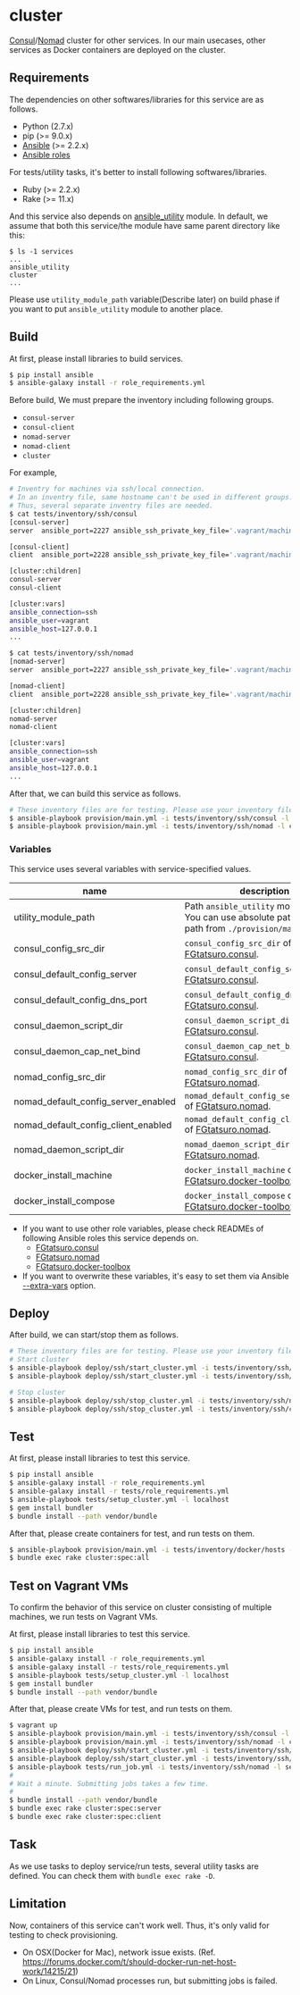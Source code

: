 cluster
=======

[Consul](https://www.consul.io/docs/)/[Nomad](https://www.nomadproject.io/docs/) cluster
for other services. In our main usecases, other services as Docker containers are deployed
on the cluster.

Requirements
------------

The dependencies on other softwares/libraries for this service are as follows.

- Python (2.7.x)
- pip (>= 9.0.x)
- [Ansible](http://docs.ansible.com/ansible/index.html) (>= 2.2.x)
- [Ansible roles](./role_requirements.yml)

For tests/utility tasks, it's better to install following softwares/libraries.

- Ruby (>= 2.2.x)
- Rake (>= 11.x)

And this service also depends on [ansible_utility](https://github.com/FGtatsuro/ansible_utility) module.
In default, we assume that both this service/the module have same parent directory like this:

```
$ ls -1 services
...
ansible_utility
cluster
...
```

Please use `utility_module_path` variable(Describe later) on build phase if you want to put `ansible_utility` module to another place.

Build
-----

At first, please install libraries to build services.

```bash
$ pip install ansible
$ ansible-galaxy install -r role_requirements.yml
```

Before build, We must prepare the inventory including following groups.

- `consul-server`
- `consul-client`
- `nomad-server`
- `nomad-client`
- `cluster`

For example,

```bash
# Inventry for machines via ssh/local connection.
# In an inventry file, same hostname can't be used in different groups.
# Thus, several separate inventry files are needed.
$ cat tests/inventory/ssh/consul
[consul-server]
server  ansible_port=2227 ansible_ssh_private_key_file='.vagrant/machines/server/virtualbox/private_key'

[consul-client]
client  ansible_port=2228 ansible_ssh_private_key_file='.vagrant/machines/client/virtualbox/private_key'

[cluster:children]
consul-server
consul-client

[cluster:vars]
ansible_connection=ssh
ansible_user=vagrant
ansible_host=127.0.0.1
...

$ cat tests/inventory/ssh/nomad
[nomad-server]
server  ansible_port=2227 ansible_ssh_private_key_file='.vagrant/machines/server/virtualbox/private_key'

[nomad-client]
client  ansible_port=2228 ansible_ssh_private_key_file='.vagrant/machines/client/virtualbox/private_key'

[cluster:children]
nomad-server
nomad-client

[cluster:vars]
ansible_connection=ssh
ansible_user=vagrant
ansible_host=127.0.0.1
...
```

After that, we can build this service as follows.

```bash
# These inventory files are for testing. Please use your inventory files.
$ ansible-playbook provision/main.yml -i tests/inventory/ssh/consul -l cluster
$ ansible-playbook provision/main.yml -i tests/inventory/ssh/nomad -l cluster
```

### Variables

This service uses several variables with service-specified values.

|name|description|default value|
|---|---|---|
|utility_module_path|Path `ansible_utility` module exists. You can use absolute path or relative path from `./provision/main.yml`.|../../ansible_utility|
|consul_config_src_dir|`consul_config_src_dir` of [FGtatsuro.consul](https://github.com/FGtatsuro/ansible-consul#common).|../resources/consul/consul.d/|
|consul_default_config_server|`consul_default_config_server` of [FGtatsuro.consul](https://github.com/FGtatsuro/ansible-consul#common).|true(only on `consul-server`)|
|consul_default_config_dns_port|`consul_default_config_dns_port` of [FGtatsuro.consul](https://github.com/FGtatsuro/ansible-consul#common).|53|
|consul_daemon_script_dir|`consul_daemon_script_dir` of [FGtatsuro.consul](https://github.com/FGtatsuro/ansible-consul#only-not-container).|/opt/consul|
|consul_daemon_cap_net_bind|`consul_daemon_cap_net_bind` of [FGtatsuro.consul](https://github.com/FGtatsuro/ansible-consul#only-linux).|true|
|nomad_config_src_dir|`nomad_config_src_dir` of [FGtatsuro.nomad](https://github.com/FGtatsuro/ansible-nomad#common).|../resources/nomad/nomad.d/|
|nomad_default_config_server_enabled|`nomad_default_config_server_enabled` of [FGtatsuro.nomad](https://github.com/FGtatsuro/ansible-nomad#common).|true(only on `nomad-server`)|
|nomad_default_config_client_enabled|`nomad_default_config_client_enabled` of [FGtatsuro.nomad](https://github.com/FGtatsuro/ansible-nomad#common).|true(only on `nomad-client`)|
|nomad_daemon_script_dir|`nomad_daemon_script_dir` of [FGtatsuro.nomad](https://github.com/FGtatsuro/ansible-nomad#only-not-container).|/opt/nomad|
|docker_install_machine|`docker_install_machine` of [FGtatsuro.docker-toolbox](https://github.com/FGtatsuro/ansible-docker-toolbox#only-linux).|no|
|docker_install_compose|`docker_install_compose` of [FGtatsuro.docker-toolbox](https://github.com/FGtatsuro/ansible-docker-toolbox#only-linux).|no|

- If you want to use other role variables, please check READMEs of following Ansible roles this service depends on.
  - [FGtatsuro.consul](https://github.com/FGtatsuro/ansible-consul)
  - [FGtatsuro.nomad](https://github.com/FGtatsuro/ansible-nomad)
  - [FGtatsuro.docker-toolbox](https://github.com/FGtatsuro/ansible-docker-toolbox)
- If you want to overwrite these variables, it's easy to set them via Ansible [--extra-vars](http://docs.ansible.com/ansible/playbooks_variables.html#passing-variables-on-the-command-line) option.

Deploy
------

After build, we can start/stop them as follows.

```bash
# These inventory files are for testing. Please use your inventory files.
# Start cluster
$ ansible-playbook deploy/ssh/start_cluster.yml -i tests/inventory/ssh/consul -l cluster
$ ansible-playbook deploy/ssh/start_cluster.yml -i tests/inventory/ssh/nomad -l cluster

# Stop cluster
$ ansible-playbook deploy/ssh/stop_cluster.yml -i tests/inventory/ssh/nomad -l cluster
$ ansible-playbook deploy/ssh/stop_cluster.yml -i tests/inventory/ssh/consul -l cluster
```

Test
----

At first, please install libraries to test this service.

```bash
$ pip install ansible
$ ansible-galaxy install -r role_requirements.yml
$ ansible-galaxy install -r tests/role_requirements.yml
$ ansible-playbook tests/setup_cluster.yml -l localhost
$ gem install bundler
$ bundle install --path vendor/bundle
```

After that, please create containers for test, and run tests on them.

```bash
$ ansible-playbook provision/main.yml -i tests/inventory/docker/hosts -l cluster
$ bundle exec rake cluster:spec:all
```

Test on Vagrant VMs
-------------------

To confirm the behavior of this service on cluster consisting of multiple machines, we run tests on Vagrant VMs.

At first, please install libraries to test this service.

```bash
$ pip install ansible
$ ansible-galaxy install -r role_requirements.yml
$ ansible-galaxy install -r tests/role_requirements.yml
$ ansible-playbook tests/setup_cluster.yml -l localhost
$ gem install bundler
$ bundle install --path vendor/bundle
```

After that, please create VMs for test, and run tests on them.

```bash
$ vagrant up
$ ansible-playbook provision/main.yml -i tests/inventory/ssh/consul -l cluster
$ ansible-playbook provision/main.yml -i tests/inventory/ssh/nomad -l cluster
$ ansible-playbook deploy/ssh/start_cluster.yml -i tests/inventory/ssh/consul -l cluster
$ ansible-playbook deploy/ssh/start_cluster.yml -i tests/inventory/ssh/nomad -l cluster
$ ansible-playbook tests/run_job.yml -i tests/inventory/ssh/nomad -l server
#
# Wait a minute. Submitting jobs takes a few time.
#
$ bundle install --path vendor/bundle
$ bundle exec rake cluster:spec:server
$ bundle exec rake cluster:spec:client
```

Task
----

As we use tasks to deploy service/run tests, several utility tasks are defined. You can check them with `bundle exec rake -D`.

Limitation
----------

Now, containers of this service can't work well. Thus, it's only valid for testing to check provisioning.

- On OSX(Docker for Mac), network issue exists. (Ref. https://forums.docker.com/t/should-docker-run-net-host-work/14215/21)
- On Linux, Consul/Nomad processes run, but submitting jobs is failed.
